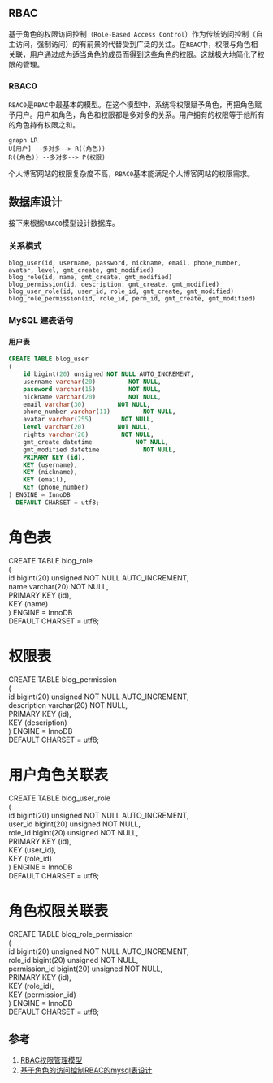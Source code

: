 ## RBAC
基于角色的权限访问控制（`Role-Based Access Control`）作为传统访问控制（自主访问，强制访问）的有前景的代替受到广泛的关注。在`RBAC`中，权限与角色相关联，用户通过成为适当角色的成员而得到这些角色的权限。这就极大地简化了权限的管理。

### RBAC0
`RBAC0`是`RBAC`中最基本的模型。在这个模型中，系统将权限赋予角色，再把角色赋予用户。用户和角色，角色和权限都是多对多的关系。用户拥有的权限等于他所有的角色持有权限之和。
```mermaid
graph LR
U[用户] --多对多--> R((角色)) 
R((角色)) --多对多--> P(权限)
```
个人博客网站的权限复杂度不高，`RBAC0`基本能满足个人博客网站的权限需求。
## 数据库设计
接下来根据`RBAC0`模型设计数据库。
### 关系模式
```
blog_user(id, username, password, nickname, email, phone_number, avatar, level, gmt_create, gmt_modified)
blog_role(id, name, gmt_create, gmt_modified)
blog_permission(id, description, gmt_create, gmt_modified)
blog_user_role(id, user_id, role_id, gmt_create, gmt_modified)
blog_role_permission(id, role_id, perm_id, gmt_create, gmt_modified)
```
### MySQL 建表语句
#### 用户表 
```sql
CREATE TABLE blog_user  
(  
    id bigint(20) unsigned NOT NULL AUTO_INCREMENT,  
    username varchar(20)         NOT NULL,  
    password varchar(15)         NOT NULL,  
    nickname varchar(20)         NOT NULL,  
    email varchar(30)         NOT NULL,  
    phone_number varchar(11)         NOT NULL,  
    avatar varchar(255)        NOT NULL,  
    level varchar(20)         NOT NULL,  
    rights varchar(20)         NOT NULL,  
    gmt_create datetime            NOT NULL,  
    gmt_modified datetime            NOT NULL,  
    PRIMARY KEY (id),  
    KEY (username),  
    KEY (nickname),  
    KEY (email),  
    KEY (phone_number)  
) ENGINE = InnoDB  
  DEFAULT CHARSET = utf8;
```
# 角色表  
CREATE TABLE blog_role  
(  
    id bigint(20) unsigned NOT NULL AUTO_INCREMENT,  
    name varchar(20)         NOT NULL,  
    PRIMARY KEY (id),  
    KEY (name)  
) ENGINE = InnoDB  
  DEFAULT CHARSET = utf8;  
  
# 权限表  
CREATE TABLE blog_permission  
(  
    id bigint(20) unsigned NOT NULL AUTO_INCREMENT,  
    description varchar(20)         NOT NULL,  
    PRIMARY KEY (id),  
    KEY (description)  
) ENGINE = InnoDB  
  DEFAULT CHARSET = utf8;  
  
# 用户角色关联表  
CREATE TABLE blog_user_role  
(  
    id bigint(20) unsigned NOT NULL AUTO_INCREMENT,  
    user_id bigint(20) unsigned NOT NULL,  
    role_id bigint(20) unsigned NOT NULL,  
    PRIMARY KEY (id),  
    KEY (user_id),  
    KEY (role_id)  
) ENGINE = InnoDB  
  DEFAULT CHARSET = utf8;  
  
# 角色权限关联表  
CREATE TABLE blog_role_permission  
(  
    id bigint(20) unsigned NOT NULL AUTO_INCREMENT,  
    role_id bigint(20) unsigned NOT NULL,  
    permission_id bigint(20) unsigned NOT NULL,  
    PRIMARY KEY (id),  
    KEY (role_id),  
    KEY (permission_id)  
) ENGINE = InnoDB  
  DEFAULT CHARSET = utf8;

## 参考
1. [RBAC权限管理模型](https://www.xiaoman.cn/detail/150)
2. [基于角色的访问控制RBAC的mysql表设计](https://blog.csdn.net/xiaoxiaodongxie/article/details/52400488)
<!--stackedit_data:
eyJoaXN0b3J5IjpbLTIwODQ2NjcxOSw3Njk2NjgyMzAsOTY1OT
YwODQxLC00MjQxMjQyMTMsLTEzMDY2MjY1NTYsLTMxODUwNzc5
LDg4MjEyNDk2NiwyMTIxMDI3OSwtMjI4MTU2OTgxLC0xNTM2MD
M2NDk1LDIxNjczMjU1NCwxMjI0OTkwMzQ2XX0=
-->